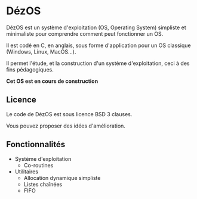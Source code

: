 # DézOS

DézOS est un système d'exploitation (OS, Operating System) simpliste et minimaliste pour comprendre comment peut fonctionner un OS.

Il est codé en C, en anglais, sous forme d'application pour un OS classique (Windows, Linux, MacOS…).

Il permet l'étude, et la construction d'un système d'exploitation, ceci à des fins pédagogiques.

**Cet OS est en cours de construction**

## Licence

Le code de DézOS est sous licence BSD 3 clauses.

Vous pouvez proposer des idées d'amélioration.

## Fonctionnalités

* Système d'exploitation
  * Co-routines
* Utilitaires
  * Allocation dynamique simpliste
  * Listes chaînées
  * FIFO
